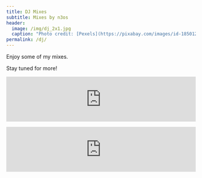 ```yaml
---
title: DJ Mixes
subtitle: Mixes by n3os
header:
  image: /img/dj_2x1.jpg
  caption: "Photo credit: [Pexels](https://pixabay.com/images/id-1850120/)"
permalink: /dj/
---
```


Enjoy some of my mixes. 

Stay tuned for more!

<p><iframe width="100%" height="120" src="https://www.mixcloud.com/widget/iframe/?hide_cover=1&light=1&feed=%2Fn3os%2Ftbt-trance-classics-1-hour-mix%2F" frameborder="0" ></iframe></p>

<p><iframe width="100%" height="120" src="https://www.mixcloud.com/widget/iframe/?hide_cover=1&light=1&feed=%2Fn3os%2Fvocal-house-classics-1-hour-mix%2F" frameborder="0" ></iframe></P>
